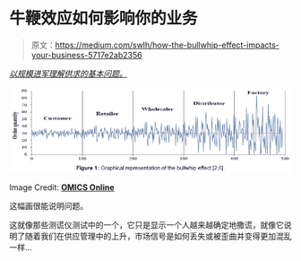 # 牛鞭效应如何影响你的业务

> 原文：<https://medium.com/swlh/how-the-bullwhip-effect-impacts-your-business-5717e2ab2356>

[*以规模进军理解供求的基本问题。*](/swlh/management-models-the-johari-window-34618f9f3901)

![](img/920424203d6fc2e265e773ca50960c0e.png)

Image Credit: [**OMICS Online**](https://www.omicsonline.org/open-access/managing-the-bullwhip-effect-in-multiechelon-supply-chains-2169-0316-1000e128.php?aid=53291)

这幅画很能说明问题。

这就像那些测谎仪测试中的一个，它只是显示一个人越来越确定地撒谎，就像它说明了随着我们在供应管理中的上升，市场信号是如何丢失或被歪曲并变得更加混乱一样…